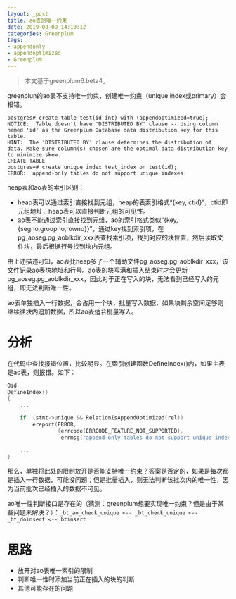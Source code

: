 ```yaml
---
layout: _post
title: ao表的唯一约束
date: 2019-08-09 14:19:12
categories: Greenplum
tags:
- appendonly
- appendoptimized
- Greenplum
---
```


> 本文基于greenplum6.beta4。

greenplun的ao表不支持唯一约束，创建唯一约束（unique index或primary）会报错。

```shell
postgres# create table test(id int) with (appendoptimized=true);
NOTICE:  Table doesn't have 'DISTRIBUTED BY' clause -- Using column named 'id' as the Greenplum Database data distribution key for this table.
HINT:  The 'DISTRIBUTED BY' clause determines the distribution of data. Make sure column(s) chosen are the optimal data distribution key to minimize skew.
CREATE TABLE
postgres=# create unique index test_index on test(id);
ERROR:  append-only tables do not support unique indexes
```

heap表和ao表的索引区别：

- heap表可以通过索引直接找到元组，heap的表索引格式“{key, ctid}”，ctid即元组地址，heap表可以直接判断元组的可见性。
- ao表不能通过索引直接找到元组，ao的索引格式类似“{key, {segno,groupno,rowno}}”，通过key找到索引项，在pg_aoseg.pg_aoblkdir_xxx表查找索引项，找到对应的块位置，然后读取文件块，最后根据行号找到块内元组。

由上述描述可知，ao表比heap多了一个辅助文件pg_aoseg.pg_aoblkdir_xxx，该文件记录ao表块地址和行号。ao表的块写满和插入结束时才会更新pg_aoseg.pg_aoblkdir_xxx，因此对于正在写入的块，无法看到已经写入的元组，即无法判断唯一性。

ao表单独插入一行数据，会占用一个块，批量写入数据，如果块剩余空间足够则继续往块内追加数据，所以ao表适合批量写入。

# 分析

在代码中查找报错位置，比较明显。在索引创建函数DefineIndex()内，如果主表是ao表，则报错。如下：

```c
Oid
DefineIndex()
{
	...

    if  (stmt->unique && RelationIsAppendOptimized(rel))
        ereport(ERROR,
                (errcode(ERRCODE_FEATURE_NOT_SUPPORTED),
                 errmsg("append-only tables do not support unique indexes")));

    ...
}
```

那么，单独将此处的限制放开是否能支持唯一约束？答案是否定的，如果是每次都是插入一行数据，可能没问题；但是批量插入，则无法判断该批次内的唯一性，因为当前批次已经插入的数据不可见。

ao唯一性判断接口是存在的（猜测：greenplum想要实现唯一约束？但是由于某些问题未解决？）：`_bt_ao_check_unique <-- _bt_check_unique <-- _bt_doinsert <-- btinsert`

# 思路

- 放开对ao表唯一索引的限制
- 判断唯一性时添加当前正在插入的块的判断
- 其他可能存在的问题

